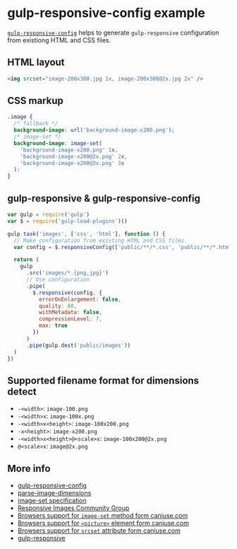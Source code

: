 # gulp-responsive-config example

[`gulp-responsive-config`](https://www.npmjs.com/package/gulp-responsive-config) helps to generate `gulp-responsive` configuration from existiong HTML and CSS files.

## HTML layout

```html
<img srcset="image-200x300.jpg 1x, image-200x300@2x.jpg 2x" />
```

## CSS markup

```css
.image {
  /* fallback */
  background-image: url('background-image-x200.png');
  /* image-set */
  background-image: image-set(
    'background-image-x200.png' 1x,
    'background-image-x200@2x.png' 2x,
    'background-image-x200@3x.png' 3x
  );
}
```

## gulp-responsive & gulp-responsive-config

```js
var gulp = require('gulp')
var $ = require('gulp-load-plugins')()

gulp.task('images', ['css', 'html'], function () {
  // Make configuration from existing HTML and CSS files
  var config = $.responsiveConfig(['public/**/*.css', 'public/**/*.html'])

  return (
    gulp
      .src('images/*.{png,jpg}')
      // Use configuration
      .pipe(
        $.responsive(config, {
          errorOnEnlargement: false,
          quality: 80,
          withMetadata: false,
          compressionLevel: 7,
          max: true
        })
      )
      .pipe(gulp.dest('public/images'))
  )
})
```

## Supported filename format for dimensions detect

- `-<width>`: `image-100.png`
- `-<width>x`: `image-100x.png`
- `-<width>x<height>`: `image-100x200.png`
- `-x<height>`: `image-x200.png`
- `-<width>x<height>@<scale>x`: `image-100x200@2x.png`
- `@<scale>x`: `image@2x.png`

## More info

- [gulp-responsive-config](https://www.npmjs.com/package/gulp-responsive-config)
- [parse-image-dimensions](https://www.npmjs.com/package/parse-image-dimensions)
- [image-set specification](https://drafts.csswg.org/css-images-3/#image-set-notation)
- [Responsive Images Community Group](https://responsiveimages.org/)
- [Browsers support for `image-set` method form caniuse.com](http://caniuse.com/css-image-set)
- [Browsers support for `<picture>` element form caniuse.com](http://caniuse.com/picture)
- [Browsers support for `srcset` attribute form caniuse.com](http://caniuse.com/srcset)
- [gulp-responsive](https://www.npmjs.com/package/gulp-responsive)

